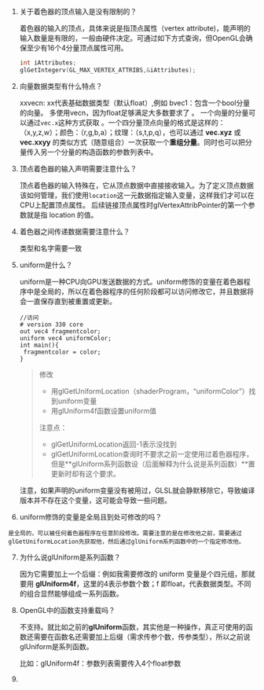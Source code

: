1. 关于着色器的顶点输入是没有限制的？

   着色器的输入的顶点，具体来说是指顶点属性（vertex attribute)，能声明的输入数量是有限的，一般由硬件决定。可通过如下方式查询，但OpenGL会确保至少有16个4分量顶点属性可用。

   ```c
   int iAttributes;
   glGetIntegerv(GL_MAX_VERTEX_ATTRIBS,&iAttributes);
   ```

2. 向量数据类型有什么特点？

   xxvecn: xx代表基础数据类型（默认float）,例如 bvec1：包含一个bool分量的向量。 多使用vecn，因为float足够满足大多数要求了 。 一个向量的分量可以通过`vec.x`这种方式获取 。一个四分量顶点向量的格式是这样的：（x,y,z,w）；颜色：（r,g,b,a）；纹理：（s,t,p,q），也可以通过 **vec.xyz** 或 **vec.xxyy** 的类似方式（随意组合）一次获取一个**重组分量**。同时也可以把分量传入另一个分量的构造函数的参数列表中。

3. 顶点着色器的输入声明需要注意什么？

    顶点着色器的输入特殊在，它从顶点数据中直接接收输入。为了定义顶点数据该如何管理，我们使用`location`这一元数据指定输入变量，这样我们才可以在CPU上配置顶点属性。 后续链接顶点属性时glVertexAttribPointer的第一个参数就是指 location 的值。

4. 着色器之间传递数据需要注意什么？

   类型和名字需要一致

5. uniform是什么？

   uniform是一种CPU向GPU发送数据的方式。uniform修饰的变量在着色器程序中是全局的，所以在着色器程序的任何阶段都可以访问修改它，并且数据将会一直保存直到被重置或更新。

   ```&gt;
   //访问
   # version 330 core
   out vec4 fragmentcolor;
   uniform vec4 uniformColor; 
   int main(){
   	fragmentcolor = color;
   }
   ```

   > 修改 
   >
   > - 用glGetUniformLocation（shaderProgram，“uniformColor”）找到uniform变量 
   > - 用glUniform4f函数设置uniform值
   >
   > 注意点：
   >
   > - glGetUniformLocation返回-1表示没找到
   > - glGetUniformLocation查询时不要求之前一定使用过着色器程序，但是**glUniform系列函数设（后面解释为什么说是系列函数）**置更新时却有这个要求。

   

   注意，如果声明的uniform变量没有被用过，GLSL就会静默移除它，导致编译版本并不存在这个变量，这可能会导致一些问题。

6.   uniform修饰的变量是全局且到处可修改的吗？


    是全局的，可以被任何着色器程序在任意阶段修改。需要注意的是在修改他之前，需要通过glGetUniformLocation先获取他，然后通过glUniform系列函数中的一个指定修改他。

7. 为什么说glUniform是系列函数？

    因为它需要加上一个后缀：例如我需要修改的 uniform 变量是个四元组，那就要用 **glUniform4f**，这里的4表示参数个数；f 即float，代表数据类型。不同的组合显然能够组成一系列函数。 

8. OpenGL中的函数支持重载吗？

   不支持。就比如之前的**glUniform**函数，其实他是一种操作，真正可使用的函数还需要在函数名还需要加上后缀（需求传参个数，传参类型），所以之前说glUniform是系列函数。

   比如：glUniform4f：参数列表需要传入4个float参数

7.
